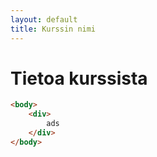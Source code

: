 ```yaml
---
layout: default
title: Kurssin nimi
---
```

# Tietoa kurssista

```html
<body>
    <div>
        ads
    </div>
</body>
```
